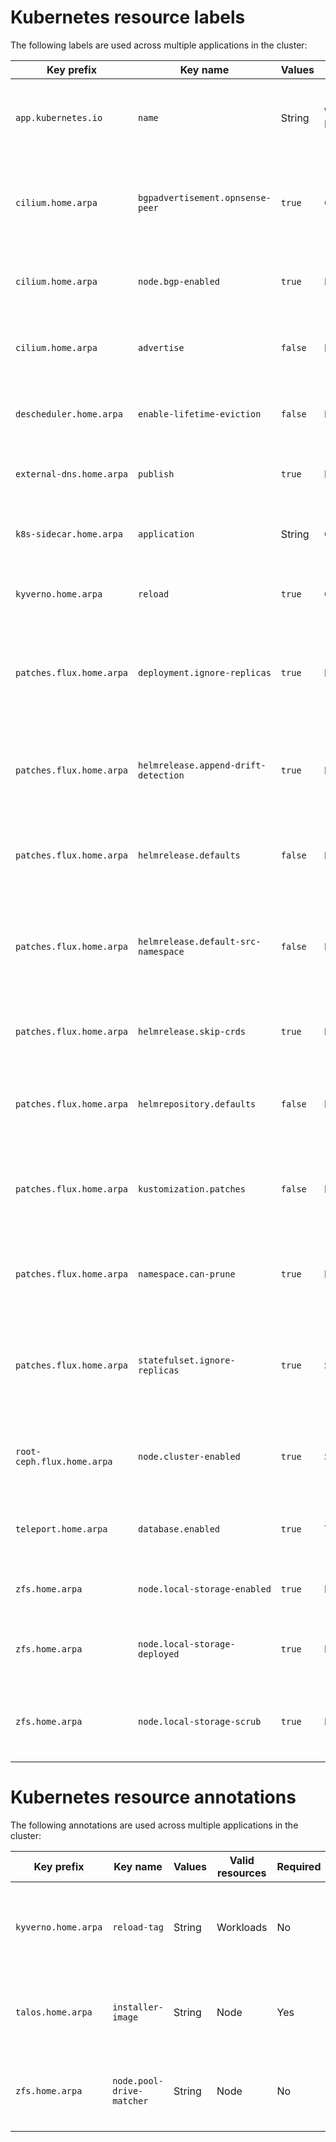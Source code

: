 # Kubernetes resource labels

The following labels are used across multiple applications in the cluster:

| Key prefix                 | Key name                             | Values  | Valid resources        | Required | Description                                                                                       |
| -------------------------- | ------------------------------------ | ------- | ---------------------- | -------- | ------------------------------------------------------------------------------------------------- |
| `app.kubernetes.io`        | `name`                               | String  | Workloads and Networks | Yes      | Name of the app a resource belongs to. Used for network policy rules.                             |
| `cilium.home.arpa`         | `bgpadvertisement.opnsense-peer`     | `true`  | CiliumBGPAdvertisement | No       | Opt-in to allow Cilium to the advertise routes to the OPNsense autonomous system.                 |
| `cilium.home.arpa`         | `node.bgp-enabled`                   | `true`  | Node                   | No       | Opt-in to allow Cilium to announce routes via BGP from the node.                                  |
| `cilium.home.arpa`         | `advertise`                          | `false` | Networks               | No       | Opt-out to stop Cilium from announcing the associated IP to BGP peers.                            |
| `descheduler.home.arpa`    | `enable-lifetime-eviction`           | `false` | Pods                   | No       | Opt-out to stop Descheduler from evicting pods over a set age.                                    |
| `external-dns.home.arpa`   | `publish`                            | `true`  | Networks               | No       | Opt-in to allow publishing a DNS record to Cloudflare.                                            |
| `k8s-sidecar.home.arpa`    | `application`                        | String  | ConfigMaps and Secrets | No       | Opt-in to load the resource into the configured application.                                      |
| `kyverno.home.arpa`        | `reload`                             | `true`  | ConfigMaps and Secrets | No       | True to reload attached workloads when changed                                                    |
| `patches.flux.home.arpa`   | `deployment.ignore-replicas`         | `true`  | Deployment             | No       | Opt-in to allow the HelmRelease owning a deployment from reverting changes to the replica count.  |
| `patches.flux.home.arpa`   | `helmrelease.append-drift-detection` | `true`  | HelmRelease            | No       | Opt-in to append HelmRelease drift detection rules, to avoid overwriting existing values.         |
| `patches.flux.home.arpa`   | `helmrelease.defaults`               | `false` | HelmRelease            | No       | Opt-out to prevent a HelmRelease from receiving "standard" defaults.                              |
| `patches.flux.home.arpa`   | `helmrelease.default-src-namespace`  | `false` | HelmRelease            | No       | Opt-out to prevent a HelmRelease from referencing the flux-system namespace for the source.       |
| `patches.flux.home.arpa`   | `helmrelease.skip-crds`              | `true`  | HelmRelease            | No       | Opt-in to prevent a HelmRelease from installing CRDs.                                             |
| `patches.flux.home.arpa`   | `helmrepository.defaults`            | `false` | HelmRepository         | No       | Opt-out to allow for setting a different HelmRepository polling interval.                         |
| `patches.flux.home.arpa`   | `kustomization.patches`              | `false` | Kustomization          | No       | Opt-out to not apply kustomization patches. Required for the root kustomization.                  |
| `patches.flux.home.arpa`   | `namespace.can-prune`                | `true`  | Namespace              | No       | Opt-in to allow a namespace to be pruned if Flux thinks that it should be deleted.                |
| `patches.flux.home.arpa`   | `statefulset.ignore-replicas`        | `true`  | StatefulSet            | No       | Opt-in to allow the HelmRelease owning a statefulset from reverting changes to the replica count. |
| `root-ceph.flux.home.arpa` | `node.cluster-enabled`               | `true`  | StatefulSet            | No       | Opt-in to allow the using the node for a Rook-Ceph cluster, including OSDs.                       |
| `teleport.home.arpa`       | `database.enabled`                   | `true`  | TeleportDatabaseV3     | No       | Opt-in to allow Teleport to pick up the database resource.                                        |
| `zfs.home.arpa`            | `node.local-storage-enabled`         | `true`  | Node                   | No       | Opt-in to allow using the node for local ZFS-based storage.                                       |
| `zfs.home.arpa`            | `node.local-storage-deployed`        | `true`  | Node                   | No       | Indicates if the node local storage zpool has been deployed.                                      |
| `zfs.home.arpa`            | `node.local-storage-scrub`           | `true`  | Node                   | No       | Indicates if the node local storage zpool should be immediately scrubbed.                         |

# Kubernetes resource annotations

The following annotations are used across multiple applications in the cluster:

| Key prefix          | Key name                  | Values | Valid resources | Required | Description                                                        |
| ------------------- | ------------------------- | ------ | --------------- | -------- | ------------------------------------------------------------------ |
| `kyverno.home.arpa` | `reload-tag`              | String | Workloads       | No       | Random value added by Kyverno to trigger a reload of a workflow    |
| `talos.home.arpa`   | `installer-image`         | String | Node            | Yes      | Full image name (without tag) for auto updates                     |
| `zfs.home.arpa`     | `node.pool-drive-matcher` | String | Node            | No       | File path matcher for drives that should be included in a ZFS pool |
